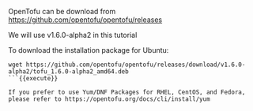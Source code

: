 
OpenTofu can be download from https://github.com/opentofu/opentofu/releases

We will use v1.6.0-alpha2 in this tutorial

To download the installation package for Ubuntu:
```
wget https://github.com/opentofu/opentofu/releases/download/v1.6.0-alpha2/tofu_1.6.0-alpha2_amd64.deb
```{{execute}}

If you prefer to use Yum/DNF Packages for RHEL, CentOS, and Fedora, please refer to https://opentofu.org/docs/cli/install/yum